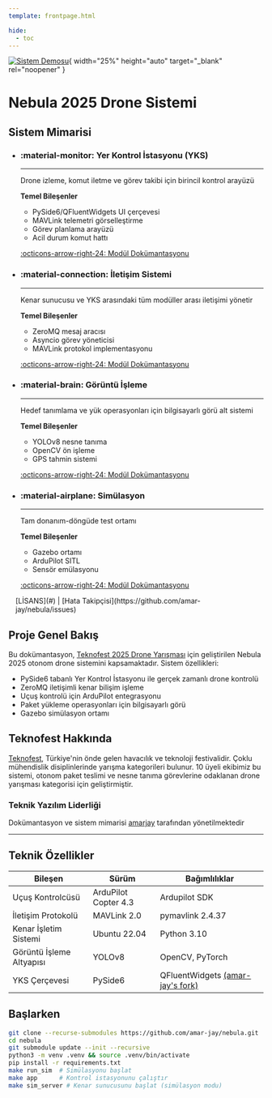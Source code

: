 ```yaml
---
template: frontpage.html

hide:
  - toc
---
```


[![Sistem Demosu](https://img.youtube.com/vi/ZF_N-Vu7Tik/maxresdefault.jpg)](https://www.youtube.com/watch?v=ZF_N-Vu7Tik){ width="25%" height="auto" target="_blank" rel="noopener" }

# Nebula 2025 Drone Sistemi

## Sistem Mimarisi

<div class="grid cards" markdown>

-   ### :material-monitor: Yer Kontrol İstasyonu (YKS)
    ----

    Drone izleme, komut iletme ve görev takibi için birincil kontrol arayüzü

    **Temel Bileşenler**  
    - PySide6/QFluentWidgets UI çerçevesi  
    - MAVLink telemetri görselleştirme  
    - Görev planlama arayüzü  
    - Acil durum komut hattı  
    
    [:octicons-arrow-right-24: Modül Dokümantasyonu](gcs/index.md)

-   ### :material-connection: İletişim Sistemi
    ----

    Kenar sunucusu ve YKS arasındaki tüm modüller arası iletişimi yönetir

    **Temel Bileşenler**  
    - ZeroMQ mesaj aracısı  
    - Asyncio görev yöneticisi  
    - MAVLink protokol implementasyonu  
    
    [:octicons-arrow-right-24: Modül Dokümantasyonu](../comms/index.md)

-   ### :material-brain: Görüntü İşleme
    ----

    Hedef tanımlama ve yük operasyonları için bilgisayarlı görü alt sistemi

    **Temel Bileşenler**  
    - YOLOv8 nesne tanıma  
    - OpenCV ön işleme  
    - GPS tahmin sistemi  
    
    [:octicons-arrow-right-24: Modül Dokümantasyonu](../vision/index.md)

-   ### :material-airplane: Simülasyon
    ----

    Tam donanım-döngüde test ortamı

    **Temel Bileşenler**  
    - Gazebo ortamı  
    - ArduPilot SITL  
    - Sensör emülasyonu  
    
    [:octicons-arrow-right-24: Modül Dokümantasyonu](../simulation/index.md)
</div>


<div class="" markdown style="padding: 0 1em 0 1em;">
[LİSANS](#) | [Hata Takipçisi](https://github.com/amar-jay/nebula/issues)
</div>

## Proje Genel Bakış

Bu dokümantasyon, [Teknofest 2025 Drone Yarışması](https://www.teknofest.org) için geliştirilen Nebula 2025 otonom drone sistemini kapsamaktadır. Sistem özellikleri:

- PySide6 tabanlı Yer Kontrol İstasyonu ile gerçek zamanlı drone kontrolü
- ZeroMQ iletişimli kenar bilişim işleme
- Uçuş kontrolü için ArduPilot entegrasyonu
- Paket yükleme operasyonları için bilgisayarlı görü
- Gazebo simülasyon ortamı

## Teknofest Hakkında

[Teknofest](https://www.teknofest.org), Türkiye'nin önde gelen havacılık ve teknoloji festivalidir. Çoklu mühendislik disiplinlerinde yarışma kategorileri bulunur. 10 üyeli ekibimiz bu sistemi, otonom paket teslimi ve nesne tanıma görevlerine odaklanan drone yarışması kategorisi için geliştirmiştir.

### Teknik Yazılım Liderliği
Dokümantasyon ve sistem mimarisi [amarjay](https://github.com/amar-jay) tarafından yönetilmektedir

---

## Teknik Özellikler
| Bileşen              | Sürüm         | Bağımlılıklar          |
|----------------------|---------------|------------------------|
| Uçuş Kontrolcüsü     | ArduPilot Copter 4.3 | Ardupilot SDK  |
| İletişim Protokolü   | MAVLink 2.0   | pymavlink 2.4.37      |
| Kenar İşletim Sistemi| Ubuntu 22.04  | Python 3.10  |
| Görüntü İşleme Altyapısı | YOLOv8    | OpenCV, PyTorch      |
| YKS Çerçevesi        | PySide6       | QFluentWidgets [(amar-jay's fork)](https://github.com/amar-jay/QFluentWidgets)   |

## Başlarken
```bash
git clone --recurse-submodules https://github.com/amar-jay/nebula.git
cd nebula
git submodule update --init --recursive
python3 -m venv .venv && source .venv/bin/activate
pip install -r requirements.txt
make run_sim  # Simülasyonu başlat
make app      # Kontrol istasyonunu çalıştır
make sim_server # Kenar sunucusunu başlat (simülasyon modu)
```